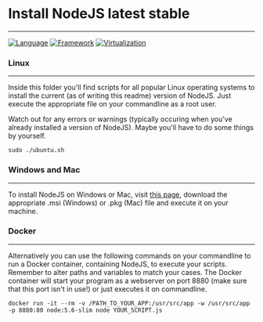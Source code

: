 # Install NodeJS latest stable #
---
[![Language](https://img.shields.io/badge/Language-Bash-lightgrey.svg)](https://www.gnu.org/software/bash/)
[![Framework](https://img.shields.io/badge/Framework-NodeJS%205.6.0-blue.svg)](https://nodejs.org/en/)
[![Virtualization](https://img.shields.io/badge/Virtualization-Docker-blue.svg)](https://www.docker.com/)

### Linux ###
---

Inside this folder you'll find scripts for all popular Linux operating systems to install the current (as of writing this readme) version of NodeJS. Just execute the appropriate file on your commandline as a root user.

Watch out for any errors or warnings (typically occuring when you've already installed a version of NodeJS). Maybe you'll have to do some things by yourself.

```
sudo ./ubuntu.sh
```

### Windows and Mac ###
---
To install NodeJS on Windows or Mac, visit [this page](https://nodejs.org/dist/v5.6.0/), download the appropriate .msi (Windows) or .pkg (Mac) file and execute it on your machine.

### Docker ###
---
Alternatively you can use the following commands on your commandline to run a Docker container, containing NodeJS, to execute your scripts. Remember to alter paths and variables to match your cases. The Docker container will start your program as a webserver on port 8880 (make sure that this port isn't in use!) or just executes it on commandline.

```
docker run -it --rm -v /PATH_TO_YOUR_APP:/usr/src/app -w /usr/src/app -p 8880:80 node:5.6-slim node YOUR_SCRIPT.js
```
